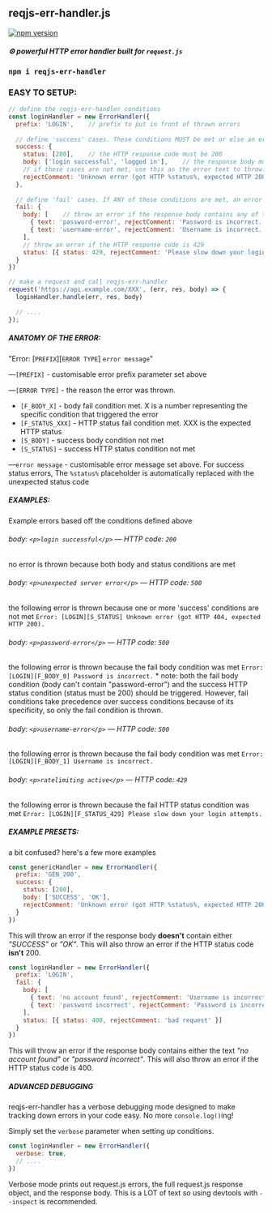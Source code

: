 ## reqjs-err-handler.js

[![npm version](https://badge.fury.io/js/reqjs-err-handler.svg)](https://badge.fury.io/js/reqjs-err-handler)

##### ⚙️ powerful HTTP error handler built for `request.js`

### `npm i reqjs-err-handler`

### EASY TO SETUP:

```JavaScript
// define the reqjs-err-handler conditions
const loginHandler = new ErrorHandler({
  prefix: 'LOGIN',    // prefix to put in front of thrown errors
  
  // define 'success' cases. These conditions MUST be met or else an error will be thrown
  success: {
    status: [200],    // the HTTP response code must be 200
    body: ['login successful', 'logged in'],    // the response body must contain 'login successful' or 'logged in'
    // if these cases are not met, use this as the error text to throw:
    rejectComment: 'Unknown error (got HTTP %status%, expected HTTP 200).' // %status% is replaced HTTP status code
  },
  
  // define 'fail' cases. If ANY of these conditions are met, an error will be thrown 
  fail: {
    body: [    // throw an error if the response body contains any of these
      { text: 'password-error', rejectComment: 'Password is incorrect.' },
      { text: 'username-error', rejectComment: 'Username is incorrect.' }
    ],
    // throw an error if the HTTP response code is 429
    status: [{ status: 429, rejectComment: 'Please slow down your login attempts.' }]
  }
})

// make a request and call reqjs-err-handler
request('https://api.example.com/XXX', (err, res, body) => {
  loginHandler.handle(err, res, body)
  
  // ....
});
```

##### ANATOMY OF THE ERROR:
"Error: [`PREFIX`][`ERROR TYPE`]  `error message`"

—`[PREFIX]` - customisable error prefix parameter set above

—`[ERROR TYPE]` - the reason the error was thrown.
* `[F_BODY_X]` - body fail condition met. X is a number representing the specific condition that triggered the error
* `[F_STATUS_XXX]` - HTTP status fail condition met. XXX is the expected HTTP status
* `[S_BODY]` - success body condition not met
* `[S_STATUS]` - success HTTP status condition not met

—`error message` - customisable error message set above. For success status errors, The `%status%` placeholder is automatically replaced with the unexpected status code 

##### EXAMPLES:
Example errors based off the conditions defined above

###### body: `<p>login successful</p>` — HTTP code: `200`
no error is thrown because both body and status conditions are met

###### body: `<p>unexpected server error</p>` — HTTP code: `500`
the following error is thrown because one or more 'success' conditions are not met
`Error: [LOGIN][S_STATUS] Unknown error (got HTTP 404, expected HTTP 200).`

###### body: `<p>password-error</p>` — HTTP code: `500`
the following error is thrown because the fail body condition was met
`Error: [LOGIN][F_BODY_0] Password is incorrect.`
\* note: both the fail body condition (body can't contain "password-error") and the success HTTP status condition (status must be 200) should be triggered. However, fail conditions take precedence over success conditions because of its specificity, so only the fail condition is thrown.

###### body: `<p>username-error</p>` — HTTP code: `500`
the following error is thrown because the fail body condition was met
`Error: [LOGIN][F_BODY_1] Username is incorrect.`

###### body: `<p>ratelimiting active</p>` — HTTP code: `429`
the following error is thrown because the fail HTTP status condition was met
`Error: [LOGIN][F_STATUS_429] Please slow down your login attempts.`

##### EXAMPLE PRESETS:
a bit confused? here's a few more examples

```JavaScript
const genericHandler = new ErrorHandler({
  prefix: 'GEN_200',
  success: {
    status: [200],
    body: ['SUCCESS', 'OK'],
    rejectComment: 'Unknown error (got HTTP %status%, expected HTTP 200).'
  }
})
```
This will throw an error if the response body **doesn't** contain either *"SUCCESS"* or *"OK"*. This will also throw an error if the HTTP status code **isn't** 200. 

```JavaScript
const loginHandler = new ErrorHandler({
  prefix: 'LOGIN',
  fail: {
    body: [
      { text: 'no account found', rejectComment: 'Username is incorrect.' },
      { text: 'password incorrect', rejectComment: 'Password is incorrect.' }
    ],
    status: [{ status: 400, rejectComment: 'bad request' }]
  }
})
```
This will throw an error if the response body contains either the text *"no account found"* or *"password incorrect"*. This will also throw an error if the HTTP status code is 400. 

##### ADVANCED DEBUGGING
reqjs-err-handler has a verbose debugging mode designed to make tracking down errors in your code easy. No more `console.log()`ing!

Simply set the `verbose` parameter when setting up conditions. 
```JavaScript
const loginHandler = new ErrorHandler({
  verbose: true,
  // ....
})
```

Verbose mode prints out request.js errors, the full request.js response object, and the response body. This is a LOT of text so using devtools with `--inspect` is recommended.
